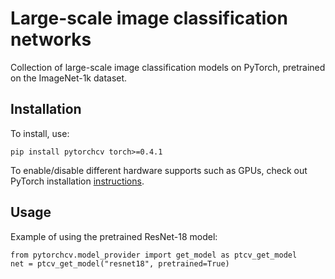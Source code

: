 # Large-scale image classification networks

Collection of large-scale image classification models on PyTorch, pretrained on the ImageNet-1k dataset.

## Installation

To install, use:
```
pip install pytorchcv torch>=0.4.1
```
To enable/disable different hardware supports such as GPUs, check out PyTorch installation [instructions](https://pytorch.org/).

## Usage

Example of using the pretrained ResNet-18 model:
```
from pytorchcv.model_provider import get_model as ptcv_get_model
net = ptcv_get_model("resnet18", pretrained=True)
```
